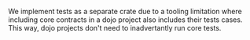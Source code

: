 We implement tests as a separate crate due to a tooling limitation where including core contracts in a dojo project also includes their tests cases. This way, dojo projects don't need to inadvertantly run core tests.